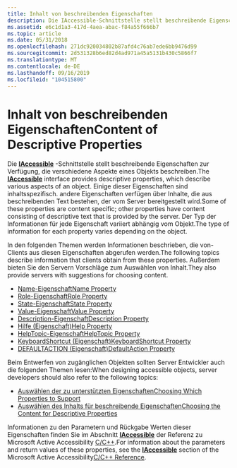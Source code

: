 ```yaml
---
title: Inhalt von beschreibenden Eigenschaften
description: Die IAccessible-Schnittstelle stellt beschreibende Eigenschaften zur Verfügung, die verschiedene Aspekte eines Objekts beschreiben.
ms.assetid: e6c1d1a3-417d-4aea-abac-f84a55f666b7
ms.topic: article
ms.date: 05/31/2018
ms.openlocfilehash: 271dc920034802b87afd4c76ab7ede6bb9476d99
ms.sourcegitcommit: 2d531328b6ed82d4ad971a45a5131b430c5866f7
ms.translationtype: MT
ms.contentlocale: de-DE
ms.lasthandoff: 09/16/2019
ms.locfileid: "104515800"
---
```

# <a name="content-of-descriptive-properties"></a><span data-ttu-id="f18a4-103">Inhalt von beschreibenden Eigenschaften</span><span class="sxs-lookup"><span data-stu-id="f18a4-103">Content of Descriptive Properties</span></span>

<span data-ttu-id="f18a4-104">Die [**IAccessible**](/windows/desktop/api/oleacc/nn-oleacc-iaccessible) -Schnittstelle stellt beschreibende Eigenschaften zur Verfügung, die verschiedene Aspekte eines Objekts beschreiben.</span><span class="sxs-lookup"><span data-stu-id="f18a4-104">The [**IAccessible**](/windows/desktop/api/oleacc/nn-oleacc-iaccessible) interface provides descriptive properties, which describe various aspects of an object.</span></span> <span data-ttu-id="f18a4-105">Einige dieser Eigenschaften sind inhaltsspezifisch. andere Eigenschaften verfügen über Inhalte, die aus beschreibenden Text bestehen, der vom Server bereitgestellt wird.</span><span class="sxs-lookup"><span data-stu-id="f18a4-105">Some of these properties are content specific; other properties have content consisting of descriptive text that is provided by the server.</span></span> <span data-ttu-id="f18a4-106">Der Typ der Informationen für jede Eigenschaft variiert abhängig vom Objekt.</span><span class="sxs-lookup"><span data-stu-id="f18a4-106">The type of information for each property varies depending on the object.</span></span>

<span data-ttu-id="f18a4-107">In den folgenden Themen werden Informationen beschrieben, die von-Clients aus diesen Eigenschaften abgerufen werden.</span><span class="sxs-lookup"><span data-stu-id="f18a4-107">The following topics describe information that clients obtain from these properties.</span></span> <span data-ttu-id="f18a4-108">Außerdem bieten Sie den Servern Vorschläge zum Auswählen von Inhalt.</span><span class="sxs-lookup"><span data-stu-id="f18a4-108">They also provide servers with suggestions for choosing content.</span></span>

-   [<span data-ttu-id="f18a4-109">Name-Eigenschaft</span><span class="sxs-lookup"><span data-stu-id="f18a4-109">Name Property</span></span>](name-property.md)
-   [<span data-ttu-id="f18a4-110">Role-Eigenschaft</span><span class="sxs-lookup"><span data-stu-id="f18a4-110">Role Property</span></span>](role-property.md)
-   [<span data-ttu-id="f18a4-111">State-Eigenschaft</span><span class="sxs-lookup"><span data-stu-id="f18a4-111">State Property</span></span>](state-property.md)
-   [<span data-ttu-id="f18a4-112">Value-Eigenschaft</span><span class="sxs-lookup"><span data-stu-id="f18a4-112">Value Property</span></span>](value-property.md)
-   [<span data-ttu-id="f18a4-113">Description-Eigenschaft</span><span class="sxs-lookup"><span data-stu-id="f18a4-113">Description Property</span></span>](description-property.md)
-   [<span data-ttu-id="f18a4-114">Hilfe (Eigenschaft)</span><span class="sxs-lookup"><span data-stu-id="f18a4-114">Help Property</span></span>](help-property.md)
-   [<span data-ttu-id="f18a4-115">HelpTopic-Eigenschaft</span><span class="sxs-lookup"><span data-stu-id="f18a4-115">HelpTopic Property</span></span>](helptopic-property.md)
-   [<span data-ttu-id="f18a4-116">KeyboardShortcut (Eigenschaft)</span><span class="sxs-lookup"><span data-stu-id="f18a4-116">KeyboardShortcut Property</span></span>](keyboardshortcut-property.md)
-   [<span data-ttu-id="f18a4-117">DEFAULTACTION (Eigenschaft)</span><span class="sxs-lookup"><span data-stu-id="f18a4-117">DefaultAction Property</span></span>](defaultaction-property.md)

<span data-ttu-id="f18a4-118">Beim Entwerfen von zugänglichen Objekten sollten Server Entwickler auch die folgenden Themen lesen:</span><span class="sxs-lookup"><span data-stu-id="f18a4-118">When designing accessible objects, server developers should also refer to the following topics:</span></span>

-   [<span data-ttu-id="f18a4-119">Auswählen der zu unterstützten Eigenschaften</span><span class="sxs-lookup"><span data-stu-id="f18a4-119">Choosing Which Properties to Support</span></span>](choosing-which-properties-to-support.md)
-   [<span data-ttu-id="f18a4-120">Auswählen des Inhalts für beschreibende Eigenschaften</span><span class="sxs-lookup"><span data-stu-id="f18a4-120">Choosing the Content for Descriptive Properties</span></span>](choosing-the-content-for-descriptive-properties.md)

<span data-ttu-id="f18a4-121">Informationen zu den Parametern und Rückgabe Werten dieser Eigenschaften finden Sie im Abschnitt [**IAccessible**](/windows/desktop/api/oleacc/nn-oleacc-iaccessible) der Referenz zu Microsoft Active Accessibility [C/C++](c-c---reference.md).</span><span class="sxs-lookup"><span data-stu-id="f18a4-121">For information about the parameters and return values of these properties, see the [**IAccessible**](/windows/desktop/api/oleacc/nn-oleacc-iaccessible) section of the Microsoft Active Accessibility[C/C++ Reference](c-c---reference.md).</span></span>

 

 





